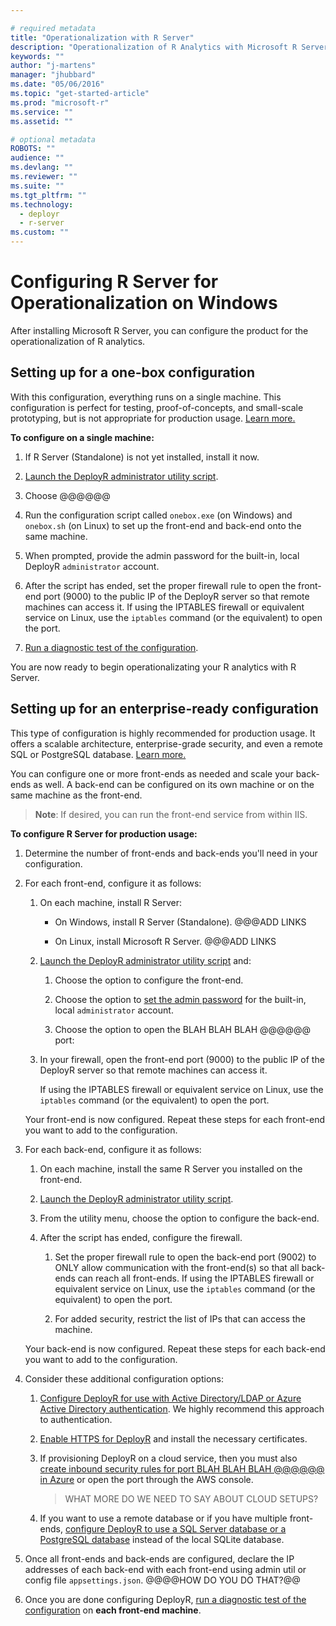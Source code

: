```yaml
---

# required metadata
title: "Operationalization with R Server"
description: "Operationalization of R Analytics with Microsoft R Server"
keywords: ""
author: "j-martens"
manager: "jhubbard"
ms.date: "05/06/2016"
ms.topic: "get-started-article"
ms.prod: "microsoft-r"
ms.service: ""
ms.assetid: ""

# optional metadata
ROBOTS: ""
audience: ""
ms.devlang: ""
ms.reviewer: ""
ms.suite: ""
ms.tgt_pltfrm: ""
ms.technology: 
  - deployr
  - r-server
ms.custom: ""
---
```


# Configuring R Server for Operationalization on Windows

After installing Microsoft R Server, you can configure the product for the operationalization of R analytics. 

## Setting up for a one-box configuration

With this configuration, everything runs on a single machine. This configuration is perfect for testing, proof-of-concepts, and small-scale prototyping, but is not appropriate for production usage. [Learn more.](configurations.md)

<a name="onebox"></a>

**To configure on a single machine:**

1. If R Server (Standalone) is not yet installed, install it now.

1. [Launch the DeployR administrator utility script](admin-utility.md#launch).

1. Choose @@@@@@

1. Run the configuration script called `onebox.exe` (on Windows) and `onebox.sh` (on Linux) to set up the front-end and back-end onto the same machine.

1. When prompted, provide the admin password for the built-in, local DeployR `administrator` account.  
  
1. After the script has ended, set the proper firewall rule to open the front-end port (9000) to the public IP of the DeployR server so that remote machines can access it. If using the IPTABLES firewall or equivalent service on Linux, use the `iptables` command (or the equivalent) to open the port.

1. [Run a diagnostic test of the configuration](diagnostics-troubleshooting.md). 

You are now ready to begin operationalizating your R analytics with R Server.

<a name="enterpriseready"></a>

## Setting up for an enterprise-ready configuration

This type of configuration is highly recommended for production usage. It offers a scalable architecture, enterprise-grade security, and even a remote SQL or PostgreSQL database. [Learn more.](configurations.md)

You can configure one or more front-ends as needed and scale your back-ends as well. A back-end can be configured on its own machine or on the same machine as the front-end.

>**Note**: If desired, you can run the front-end service from within IIS.

**To configure R Server for production usage:**

1. Determine the number of front-ends and back-ends you'll need in your configuration. 

1. For each front-end, configure it as follows: 

    1. On each machine, install R Server:

       + On Windows, install R Server (Standalone).  @@@ADD LINKS

       + On Linux, install Microsoft R Server.  @@@ADD LINKS 

    1. [Launch the DeployR administrator utility script](admin-utility.md#launch) and:

       1. Choose the option to configure the front-end.
    
       1. Choose the option to [set the admin password](admin-utility.md#admin-password) for the built-in, local `administrator` account.   

       1. Choose the option to open the BLAH BLAH BLAH @@@@@@ port:

    1. In your firewall, open the front-end port (9000) to the public IP of the DeployR server so that remote machines can access it.
    
       If using the IPTABLES firewall or equivalent service on Linux, use the `iptables` command (or the equivalent) to open the port.

    Your front-end is now configured. Repeat these steps for each front-end you want to add to the configuration.

1. For each back-end, configure it as follows: 

    1. On each machine, install the same R Server you installed on the front-end.

    1. [Launch the DeployR administrator utility script](admin-utility.md#launch).
    
    1. From the utility menu, choose the option to configure the back-end.

    1. After the script has ended, configure the firewall.
    
        1. Set the proper firewall rule to open the back-end port (9002) to ONLY allow communication with the front-end(s) so that all back-ends can reach all front-ends. If using the IPTABLES firewall or equivalent service on Linux, use the `iptables` command (or the equivalent) to open the port.

        1. For added security, restrict the list of IPs that can access the machine.
  
    Your back-end is now configured. Repeat these steps for each back-end you want to add to the configuration.

 1. Consider these additional configuration options:
    
       1. [Configure DeployR for use with Active Directory/LDAP or Azure Active Directory authentication](security-authentication.md).  We highly recommend this approach to authentication. 

       1. [Enable HTTPS for DeployR](security-https.md) and install the necessary certificates. 

       1. If provisioning DeployR on a cloud service, then you must also [create inbound security rules for port BLAH BLAH BLAH @@@@@@ in Azure](https://azure.microsoft.com/en-us/documentation/articles/virtual-machines-windows-classic-setup-endpoints/) or open the port through the AWS console.

          > WHAT MORE DO WE NEED TO SAY ABOUT CLOUD SETUPS?  

       1. If you want to use a remote database or if you have multiple front-ends, [configure DeployR to use a SQL Server database or a PostgreSQL database](configure-remote-database.md) instead of the local SQLite database.

1. Once all front-ends and back-ends are configured, declare the IP addresses of each back-end with each front-end using admin util or config file `appsettings.json`. @@@@HOW DO YOU DO THAT?@@ 

1. Once you are done configuring DeployR, [run a diagnostic test of the configuration](diagnostics-troubleshooting.md) on **each front-end machine**. 